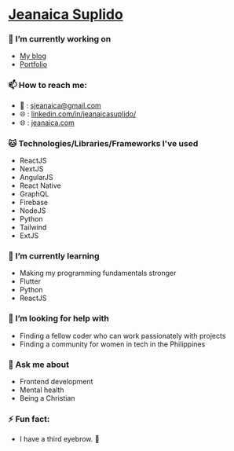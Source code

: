 
# [Jeanaica Suplido](https://jeanaica.com)

### 🔭 I’m currently working on

  - [My blog](https://blog.jeanaica.com)
  - [Portfolio](https://jeanaica.com)
  
### 📫 How to reach me: 

  - :email: : sjeanaica@gmail.com
  - :globe_with_meridians: : [linkedin.com/in/jeanaicasuplido/](https://www.linkedin.com/in/jeanaicasuplido/)
  - :globe_with_meridians: : [jeanaica.com](https://jeanaica.com)
  
### :cat: Technologies/Libraries/Frameworks I've used

  - ReactJS
  - NextJS
  - AngularJS
  - React Native
  - GraphQL
  - Firebase
  - NodeJS
  - Python
  - Tailwind
  - ExtJS
  
### 🌱 I’m currently learning 

  - Making my programming fundamentals stronger
  - Flutter
  - Python
  - ReactJS
  
### 🤔 I’m looking for help with

  - Finding a fellow coder who can work passionately with projects 
  - Finding a community for women in tech in the Philippines
  
### 💬 Ask me about

  - Frontend development
  - Mental health 
  - Being a Christian
  

### ⚡ Fun fact:
  
  - I have a third eyebrow. :rofl:

<!--
**jeanaica/jeanaica** is a ✨ _special_ ✨ repository because its `README.md` (this file) appears on your GitHub profile.

- 🔭 I’m currently working on ...
- 🌱 I’m currently learning ...
- 👯 I’m looking to collaborate on ...
- 🤔 I’m looking for help with ...
- 💬 Ask me about ...
- 📫 How to reach me: ...
- 😄 Pronouns: ...
- ⚡ Fun fact: ...
-->
